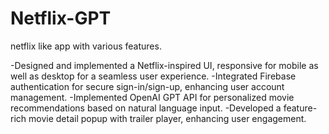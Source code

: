 # Netflix-GPT
netflix like app with various features.

-Designed and implemented a Netflix-inspired UI,  responsive for mobile as well as desktop for a seamless user experience.
-Integrated Firebase authentication for secure sign-in/sign-up, enhancing user account management.
-Implemented OpenAI GPT API for personalized movie recommendations based on natural language input.
-Developed a feature-rich movie detail popup with trailer player, enhancing user engagement.
